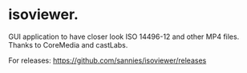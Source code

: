 isoviewer.
=========

GUI application to have closer look ISO 14496-12 and other MP4 files.
Thanks to CoreMedia and castLabs.

For releases: https://github.com/sannies/isoviewer/releases
